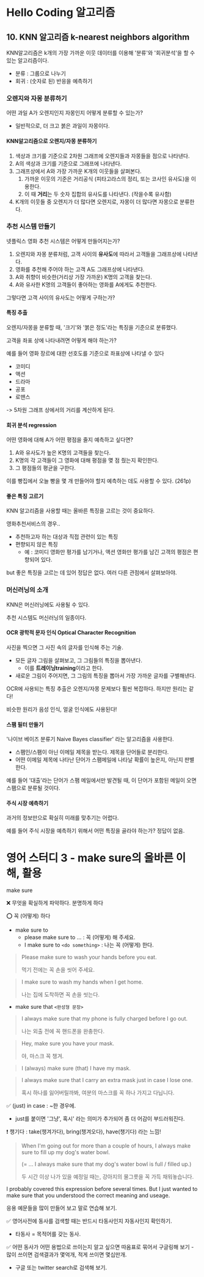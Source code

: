 # Hello Coding 알고리즘

## 10. KNN 알고리즘 k-nearest neighbors algorithm

KNN알고리즘은 k개의 가장 가까운 이웃 데이터를 이용해 '분류'와 '회귀분석'을 할 수 있는 알고리즘이다.

- 분류 : 그룹으로 나누기
- 회귀 : (숫자로 된) 반응을 예측하기

### 오렌지와 자몽 분류하기

어떤 과일 A가 오렌지인지 자몽인지 어떻게 분류할 수 있는가?

- 일반적으로, 더 크고 붉은 과일이 자몽이다.

#### KNN알고리즘으로 오렌지/자몽 분류하기

1. 색상과 크기를 기준으로 2차원 그래프에 오렌지들과 자몽들을 점으로 나타낸다.
2. A의 색상과 크기를 기준으로 그래프에 나타낸다.
3. 그래프상에서 A와 가장 가까운 K개의 이웃들을 살펴본다.
   1. 가까운 이웃의 기준은 거리공식 (피타고라스의 정리, 또는 코사인 유사도)을 이용한다.
   2. 이 때 **거리**는 두 숫자 집합의 유사도를 나타낸다. (작을수록 유사함)
4. K개의 이웃들 중 오렌지가 더 많다면 오렌지로, 자몽이 더 많다면 자몽으로 분류한다.

### 추천 시스템 만들기

넷플릭스 영화 추천 시스템은 어떻게 만들어지는가?

1. 오렌지와 자몽 분류처럼, 고객 사이의 **유사도**에 따라서 고객들을 그래프상에 나타낸다.
2. 영화를 추천해 주어야 하는 고객 A도 그래프상에 나타낸다.
3. A와 취향이 비슷한(거리상 가장 가까운) K명의 고객을 찾는다.
4. A와 유사한 K명의 고객들이 좋아하는 영화를 A에게도 추천한다.

그렇다면 고객 사이의 유사도는 어떻게 구하는가?

#### 특징 추출

오렌지/자몽을 분류할 때, '크기'와 '붉은 정도'라는 특징을 기준으로 분류했다.

고객을 좌표 상에 나타내려면 어떻게 해야 하는가?

예를 들어 영화 장르에 대한 선호도를 기준으로 좌표상에 나타낼 수 있다

- 코미디
- 액션
- 드라마
- 공포
- 로맨스

-> 5차원 그래프 상에서의 거리를 계산하게 된다.

#### 회귀 분석 regression

어떤 영화에 대해 A가 어떤 평점을 줄지 예측하고 싶다면?

1. A와 유사도가 높은 K명의 고객들을 찾는다.
2. K명의 각 고객들이 그 영화에 대해 평점을 몆 점 줬는지 확인한다.
3. 그 평점들의 평균을 구한다.

이를 빵집에서 오늘 빵을 몇 개 만들어야 할지 예측하는 데도 사용할 수 있다. (261p)

#### 좋은 특징 고르기

KNN 알고리즘을 사용할 때는 올바른 특징을 고르는 것이 중요하다.

영화추천서비스의 경우..

- 추천하고자 하는 대상과 직접 관련이 있는 특징
- 편향되지 않은 특징
  - 예 : 코미디 영화만 평가를 남기거나, 액션 영화만 평가를 남긴 고객의 평점은 편향되어 있다.

but 좋은 특징을 고르는 데 있어 정답은 없다. 여러 다른 관점에서 살펴보아야.

### 머신러닝의 소개

KNN은 머신러닝에도 사용될 수 있다.

추천 시스템도 머신러닝의 일종이다.

#### OCR 광학적 문자 인식 Optical Character Recognition

사진을 찍으면 그 사진 속의 글자를 인식해 주는 기술.

- 모든 글자 그림을 살펴보고, 그 그림들의 특징을 뽑아낸다.
  - 이를 **트레이닝training**이라고 한다.
- 새로운 그림이 주어지면, 그 그림의 특징을 뽑아서 가장 가까운 글자를 구별해낸다.

OCR에 사용되는 특징 추출은 오렌지/자몽 문제보다 훨씬 복잡하다. 하지만 원리는 같다!

비슷한 원리가 음성 인식, 얼굴 인식에도 사용된다!

#### 스팸 필터 만들기

'나이브 베이즈 분류기 Naive Bayes classifier' 라는 알고리즘을 사용한다.

- 스팸인/스팸이 아닌 이메일 제목을 받는다. 제목을 단어들로 분리한다.
- 어떤 이메일 제목에 나타난 단어가 스팸메일에 나타날 확률이 높은지, 아닌지 판별한다.

예를 들어 '대출'라는 단어가 스팸 메일에서만 발견될 때, 이 단어가 포함된 메일이 오면 스팸으로 분류될 것이다.

#### 주식 시장 예측하기

과거의 정보만으로 확실히 미래를 맞추기는 어렵다.

예를 들어 주식 시장을 예측하기 위해서 어떤 특징을 골라야 하는가? 정답이 없음.







# 영어 스터디 3 - make sure의 올바른 이해, 활용

make sure 

❌ 무엇을 확실하게 파악하다. 분명하게 하다

⭕ 꼭 (어떻게) 하다

- make sure to
  - please make sure to ... : 꼭 (어떻게) 해 주세요.
  - I make sure to `<do something>` : 나는 꼭 (어떻게) 한다.

> Please make sure to wash your hands before you eat.
>
> 먹기 전에는 꼭 손을 씻어 주세요.

> I make sure to wash my hands when I get home.
>
> 나는 집에 도착하면 꼭 손을 씻는다.

-  make sure that `<완성형 문장>`

> I always make sure that my phone is fully charged before I go out.
>
> 나는 외출 전에 꼭 핸드폰을 완충한다.

> Hey, make sure you have your mask.
>
> 야, 마스크 꼭 챙겨.

> I (always) make sure (that) I have my mask.

> I always make sure that I carry an extra mask just in case I lose one.
>
> 혹시 하나를 잃어버릴까봐, 여분의 마스크를 꼭 하나 가지고 다닙니다.

✅ (just) in case : ~한 경우에.

- just를 붙이면 '그냥', 혹시' 라는 의미가 추가되어 좀 더 어감이 부드러워진다.

❗ 챙기다 : take(챙겨가다), bring(챙겨오다), have(챙기다) 라는 느낌!

> When I'm going out for more than a couple of hours, I always make sure to fill up my dog's water bowl.
>
> (= ... I always make sure that my dog's water bowl is full / filled up.)
>
> 두 시간 이상 나가 있을 예정일 때는, 강아지의 물그릇을 꼭 가득 채워놓습니다.

I probably covered this expression before several times. But I just wanted to make sure that you understood the correct meaning and useage.

응용 예문들을 많이 만들어 보고 말로 연습해 보기.



✅ 영어사전에 동사를 검색할 때는 반드시 타동사인지 자동사인지 확인하기.

- 타동사 = 목적어를 갖는 동사.

✅ 어떤 동사가 어떤 용법으로 쓰이는지 알고 싶으면 따옴표로 묶어서 구글링해 보기 - 많이 쓰이면 검색결과가 몇억개, 적게 쓰이면 몇십만개.

- 구글 또는 twitter search로 검색해 보기.

